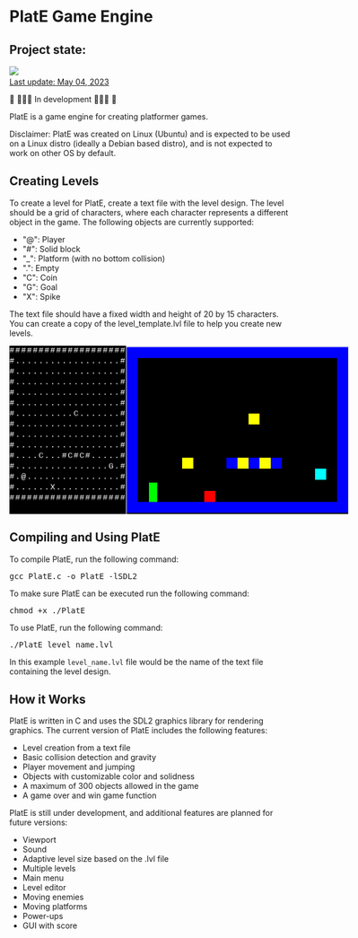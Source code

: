 <h1>PlatE Game Engine</h1>

## Project state:

<a href="https://www.youtube.com/watch?v=JVbw02MKlgA"><img src="https://s3.amazonaws.com/content.newsok.com/newsok/images/mobile/play_button.png"></br>Last update: May 04, 2023</a>
</br>

🔧 🚧🚧🚧 In development 🚧🚧🚧 👷

<p>PlatE is a game engine for creating platformer games.</p>
<p>Disclaimer: PlatE was created on Linux (Ubuntu) and is expected to be used on a Linux distro (ideally a Debian based distro), and is not expected to work on other OS by default.</p>
	<h2>Creating Levels</h2>
	<p>To create a level for PlatE, create a text file with the level design. The level should be a grid of characters, where each character represents a different object in the game. The following objects are currently supported:</p>
	<ul>
		<li>"@": Player</li>
		<li>"#": Solid block</li>
		<li>"_": Platform (with no bottom collision)</li>
		<li>".": Empty</li>
		<li>"C": Coin</li>
		<li>"G": Goal</li>
		<li>"X": Spike</li>
	</ul>
	<p>The text file should have a fixed width and height of 20 by 15 characters. You can create a copy of the level_template.lvl file to help you create new levels.</p>
	 <div style="display: flex;">
	  <img src="Level_screenshot.png" style="height: 300px;">
	  <img src="game_screenshot.png" style="height: 300px;">
	</div>
	<h2>Compiling and Using PlatE</h2>
	<p>To compile PlatE, run the following command:</p>
	<pre>gcc PlatE.c -o PlatE -lSDL2</pre>
	<p>To make sure PlatE can be executed run the following command:</p>
	<pre>chmod +x ./PlatE</pre>
	<p>To use PlatE, run the following command:</p>
	<pre>./PlatE level_name.lvl</pre>
	<p>In this example <code>level_name.lvl</code> file would be the name of the text file containing the level design.</p>
	<h2>How it Works</h2>
	<p>PlatE is written in C and uses the SDL2 graphics library for rendering graphics. The current version of PlatE includes the following features:</p>
	<ul>
            <li>Level creation from a text file</li>
	    <li>Basic collision detection and gravity</li>
	    <li>Player movement and jumping</li>
	    <li>Objects with customizable color and solidness</li>
	    <li>A maximum of 300 objects allowed in the game</li>
	    <li>A game over and win game function</li>
	</ul>
	<p>PlatE is still under development, and additional features are planned for future versions:</p>
	<ul>
		<li>Viewport</li>
		<li>Sound</li>
		<li>Adaptive level size based on the .lvl file</li>
		<li>Multiple levels</li>
		<li>Main menu</li>
		<li>Level editor</li>
		<li>Moving enemies</li>
		<li>Moving platforms</li>
		<li>Power-ups</li>
		<li>GUI with score</li>
	</ul>

